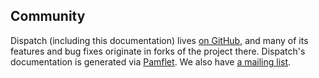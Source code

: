 Community
---------

Dispatch (including this documentation) lives [on GitHub][gh], and
many of its features and bug fixes originate in forks of the 
project there. Dispatch's documentation is generated via 
[Pamflet][pamflet]. We also have [a mailing list][list].
 
[gh]: https://github.com/dispatch/dispatch
[pamflet]: http://pamflet.databinder.net/Pamflet.html
[list]: https://groups.google.com/forum/?hl=en#!forum/dispatch-scala
